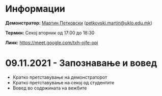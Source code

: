 # Информации

**Демонстратор:** [Мартин Петковски](https://www.najjak.com/spao/martin-petkovski-cv.pdf)  (petkovski.martin@uklo.edu.mk)

**Термин:** Секој вторник од 17:00 до 18:30 

**Линк:**  https://meet.google.com/txh-ojfe-opi

# 09.11.2021 - Запознавање и вовед
- Кратко претставување на демонстраторот
- Кратко претставување на секој од студентите
- Вовед во содржината на вежбите